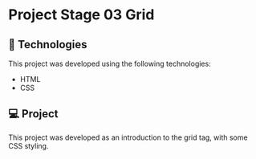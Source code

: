 # Project Stage 03 Grid

## 🚀 Technologies
This project was developed using the following technologies:
- HTML
- CSS
  
## 💻 Project

This project was developed as an introduction to the grid tag, with some CSS styling.

